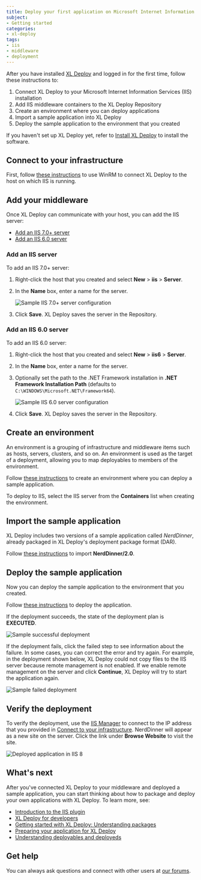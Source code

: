 ```yaml
---
title: Deploy your first application on Microsoft Internet Information Services (IIS)
subject:
- Getting started
categories:
- xl-deploy
tags:
- iis
- middleware
- deployment
---
```


After you have installed [XL Deploy](http://xebialabs.com/products/xl-deploy) and logged in for the first time, follow these instructions to:

1. Connect XL Deploy to your Microsoft Internet Information Services (IIS) installation
1. Add IIS middleware containers to the XL Deploy Repository
1. Create an environment where you can deploy applications
1. Import a sample application into XL Deploy
1. Deploy the sample application to the environment that you created

If you haven't set up XL Deploy yet, refer to [Install XL Deploy](/xl-deploy/how-to/install-xl-deploy.html) to install the software.

## Connect to your infrastructure

First, follow [these instructions](/xl-deploy/how-to/connect-xl-deploy-to-your-infrastructure.html#connect-to-a-windows-host-using-winrm) to use WinRM to connect XL Deploy to the host on which IIS is running.

## Add your middleware

Once XL Deploy can communicate with your host, you can add the IIS server:

* [Add an IIS 7.0+ server](#add-an-iis-7-0-server)
* [Add an IIS 6.0 server](#add-an-iis-6-0-server)

### Add an IIS server

To add an IIS 7.0+ server:

1. Right-click the host that you created and select **New** > **iis** > **Server**.
2. In the **Name** box, enter a name for the server.

      ![Sample IIS 7.0+ server configuration](images/xl-deploy-trial/xl_deploy_trial_iis_server.png)

3. Click **Save**. XL Deploy saves the server in the Repository.

### Add an IIS 6.0 server

To add an IIS 6.0 server:

1. Right-click the host that you created and select **New** > **iis6** > **Server**.
2. In the **Name** box, enter a name for the server.
3. Optionally set the path to the .NET Framework installation in **.NET Framework Installation Path** (defaults to `C:\WINDOWS\Microsoft.NET\Framework64`).

      ![Sample IIS 6.0 server configuration](images/xl-deploy-trial/xl_deploy_trial_iis6_server.png)

3. Click **Save**. XL Deploy saves the server in the Repository.

## Create an environment

An environment is a grouping of infrastructure and middleware items such as hosts, servers, clusters, and so on. An environment is used as the target of a deployment, allowing you to map deployables to members of the environment.

Follow [these instructions](/xl-deploy/how-to/create-an-environment-in-xl-deploy.html) to create an environment where you can deploy a sample application.

To deploy to IIS, select the IIS server from the **Containers** list when creating the environment.

## Import the sample application

XL Deploy includes two versions of a sample application called *NerdDinner*, already packaged in XL Deploy's deployment package format (DAR).

Follow [these instructions](/xl-deploy/how-to/add-a-package-to-xl-deploy.html#import-a-package) to import **NerdDinner/2.0**.

## Deploy the sample application

Now you can deploy the sample application to the environment that you created.

Follow [these instructions](/xl-deploy/how-to/deploy-an-application.html) to deploy the application.

If the deployment succeeds, the state of the deployment plan is **EXECUTED**.

![Sample successful deployment](images/xl-deploy-trial/xl_deploy_trial_iis_successful_deployment.png)

If the deployment fails, click the failed step to see information about the failure. In some cases, you can correct the error and try again. For example, in the deployment shown below, XL Deploy could not copy files to the IIS server because remote management is not enabled. If we enable remote management on the server and click **Continue**, XL Deploy will try to start the application again.

![Sample failed deployment](images/xl-deploy-trial/xl_deploy_trial_iis_failed_deployment.png)

## Verify the deployment

To verify the deployment, use the <a href="http://msdn.microsoft.com/en-us/library/vstudio/bb763170(v=vs.100).aspx" target="_blank">IIS Manager</a> to connect to the IP address that you provided in [Connect to your infrastructure](#connect-to-your-infrastructure). NerdDinner will appear as a new site on the server. Click the link under **Browse Website** to visit the site.

![Deployed application in IIS 8](images/xl-deploy-trial/xl_deploy_trial_iis_deployed_website.png)

## What's next

After you've connected XL Deploy to your middleware and deployed a sample application, you can start thinking about how to package and deploy your own applications with XL Deploy. To learn more, see:

* [Introduction to the IIS plugin](/xl-deploy/concept/introduction-to-the-xl-deploy-iis-plugin.html)
* [XL Deploy for developers](/xl-deploy/concept/xl-deploy-for-developers.html)
* [Getting started with XL Deploy: Understanding packages](https://www.youtube.com/watch?v=dqeL45WGcKU)
* [Preparing your application for XL Deploy](/xl-deploy/concept/preparing-your-application-for-xl-deploy.html)
* [Understanding deployables and deployeds](/xl-deploy/concept/understanding-deployables-and-deployeds.html)

## Get help

You can always ask questions and connect with other users at [our forums](https://support.xebialabs.com/).
